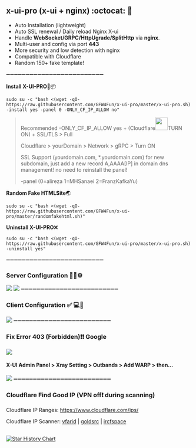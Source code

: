 ## x-ui-pro (x-ui + nginx) :octocat:	:open_file_folder:	
- Auto Installation (lightweight)
- Auto SSL renewal / Daily reload Nginx X-ui
- Handle **WebSocket/GRPC/HttpUgrade/SplitHttp** via **nginx**.
- Multi-user and config via port **443**
- More security and low detection with nginx
- Compatible with Cloudflare
- Random 150+ fake template!
  
➖➖➖➖➖➖➖➖➖➖➖➖➖➖➖➖➖➖➖➖➖➖➖➖➖

**Install X-UI-PRO**:dvd::package:

```
sudo su -c "bash <(wget -qO- https://raw.githubusercontent.com/GFW4Fun/x-ui-pro/master/x-ui-pro.sh) -install yes -panel 0 -ONLY_CF_IP_ALLOW no"
```
> 
> Recommended -ONLY_CF_IP_ALLOW yes + (Cloudflare<img src="https://raw.githubusercontent.com/GFW4Fun/x-ui-pro/master/media/cdnon.png" width="34">TURN ON) + SSL/TLS > Full
>
> Cloudflare > yourDomain > Network > gRPC >  Turn ON
>
> SSL Support (yourdomain.com, *.yourdomain.com) for new subdomain, just add a new record A,AAAA[IP] in domain dns management! no need to reinstall the
panel!
> 
> -panel (0=alireza 1=MHSanaei 2=FranzKafkaYu)
> 
**Random Fake HTMLSite**:earth_asia:	
```
sudo su -c "bash <(wget -qO- https://raw.githubusercontent.com/GFW4Fun/x-ui-pro/master/randomfakehtml.sh)"
```

**Uninstall X-UI-PRO**:x:
```
sudo su -c "bash <(wget -qO- https://raw.githubusercontent.com/GFW4Fun/x-ui-pro/master/x-ui-pro.sh) -uninstall yes"
```

➖➖➖➖➖➖➖➖➖➖➖➖➖➖➖➖➖➖➖➖➖➖➖➖➖
### Server Configuration :wrench:🐧⚙️
![](https://raw.githubusercontent.com/GFW4Fun/x-ui-pro/master/media/admin_config.png)
![](https://raw.githubusercontent.com/GFW4Fun/x-ui-pro/master/media/trojan_grpc_admin.png)
➖➖➖➖➖➖➖➖➖➖➖➖➖➖➖➖➖➖➖➖➖➖➖➖➖
### Client Configuration :white_check_mark:	:computer:🔌
![](https://raw.githubusercontent.com/GFW4Fun/x-ui-pro/master/media/client_config.png)
➖➖➖➖➖➖➖➖➖➖➖➖➖➖➖➖➖➖➖➖➖➖➖➖➖
### Fix Error 403 (Forbidden)❗️❗️ Google
![](https://raw.githubusercontent.com/GFW4Fun/x-ui-pro/master/media/error403Google.png)
#### X-UI Admin Panel > Xray Setting > Outbands > Add WARP > then...
![](https://raw.githubusercontent.com/GFW4Fun/x-ui-pro/master/media/xui-warp.png)
➖➖➖➖➖➖➖➖➖➖➖➖➖➖➖➖➖➖➖➖➖➖➖➖➖
### Cloudflare Find Good IP (VPN off❗ during scanning)
Cloudflare IP Ranges: https://www.cloudflare.com/ips/

Cloudflare IP Scanner: [vfarid](https://vfarid.github.io/cf-ip-scanner/) | [goldsrc](https://cloudflare-scanner.vercel.app) | [ircfspace](https://ircfspace.github.io/scanner/)

##
[![Star History Chart](https://api.star-history.com/svg?repos=GFW4Fun/x-ui-pro&type=Date)](https://github.com/GFW4Fun/x-ui-pro)


